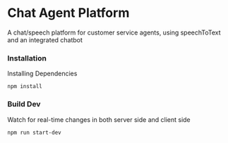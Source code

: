 # Chat Agent Platform
 A chat/speech platform for customer service agents, using speechToText and an integrated chatbot

### Installation

Installing Dependencies

```{shell}
npm install
```

### Build Dev

Watch for real-time changes in both server side and client side

```{shell}
npm run start-dev
```

